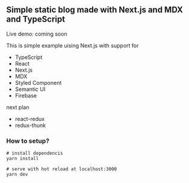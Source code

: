 ## Simple static blog made with Next.js and MDX and TypeScript

Live demo: coming soon

This is simple example uising Next.js with support for

- TypeScript
- React
- Next.js
- MDX
- Styled Component
- Semantic UI
- Firebase

next plan

- react-redux
- redux-thunk

### How to setup?

```
# install dependencis
yarn install

# serve with hot reload at localhost:3000
yarn dev
```